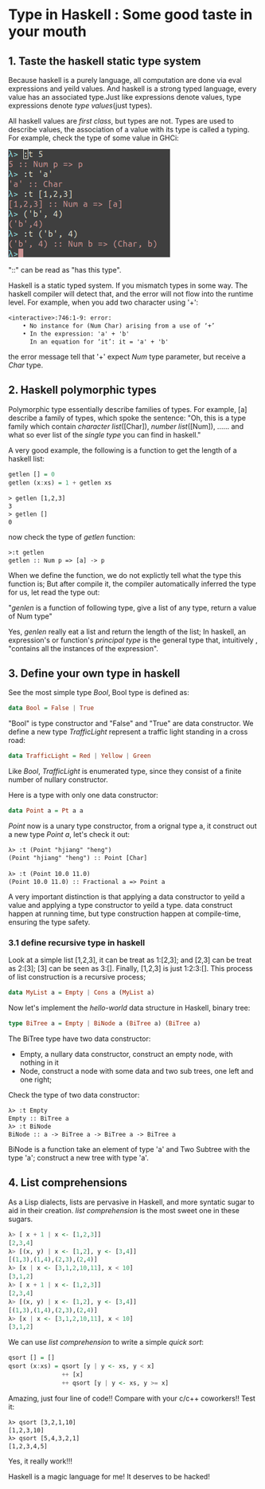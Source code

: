 # Type in Haskell : Some good taste in your mouth
## 1. Taste the haskell static type system
Because haskell is a purely language, all computation are done via eval expressions
and yeild values. And haskell is a strong typed language, every value has an associated
type.Just like expressions denote values, type expressions denote *type values*(just types).

All haskell values are *first class*, but types are not. Types are used to describe
values, the association of a value with its type is called a typing. For example, check
the type of some value in GHCi:

![check type of some value in haskell](/assets/haskell/haskell_type_1.png)

\"::\" can be read as \"has this type\".

Haskell is a static typed system. If you mismatch types in some way. The 
haskell compiler will detect that, and the error will not flow
into the runtime level. For example, when you add two character using \'+\':

``` shell
<interactive>:746:1-9: error:
    • No instance for (Num Char) arising from a use of ‘+’
    • In the expression: 'a' + 'b'
      In an equation for ‘it’: it = 'a' + 'b'
``` 

the error message tell that \'+\' expect *Num* type parameter, but receive a *Char* type.

## 2. Haskell polymorphic types

Polymorphic type essentially describe families of types. For example, 
[a] describe a family of types, which spoke the sentence: \"Oh, this is 
a type family which contain *character list*([Char]), *number list*([Num]),
...... and what so ever list of the *single type* you can find in haskell.\"

A very good example, the following is a function to get the length of a haskell list:
``` haskell
getlen [] = 0
getlen (x:xs) = 1 + getlen xs
``` 

``` shell
> getlen [1,2,3]
3
> getlen []
0
``` 

now check the type of *getlen* function:
``` shell
>:t getlen
getlen :: Num p => [a] -> p
``` 

When we define the function, we do not explictly tell what the type this function
is; But after compile it, the compiler automatically inferred the type for us, let
read the type out: 

"*genlen* is a function of following type, give a list of any type, return a value 
of Num type"

Yes, *genlen* really eat a list and return the length of the list; In haskell, an
expression\'s or function\'s *principal type* is the general type that, intuitively
, \"contains all the instances of the expression\".

## 3. Define your own type in haskell
See the most simple type *Bool*, Bool type is defined as:

``` haskell
data Bool = False | True
``` 

\"Bool\" is type constructor and \"False\" and \"True\" are data constructor. We define
a new type *TrafficLight* represent a traffic light standing in a cross road:
``` haskell
data TrafficLight = Red | Yellow | Green
``` 

Like *Bool*, *TrafficLight* is enumerated type, since they consist of a finite
number of nullary constructor.

Here is a type with only one data constructor:
``` haskell
data Point a = Pt a a
``` 

*Point* now is a unary type constructor, from a orignal type a, it construct out
a new type *Point a*, let\'s check it out:

``` shell
λ> :t (Point "hjiang" "heng")
(Point "hjiang" "heng") :: Point [Char]

λ> :t (Point 10.0 11.0)
(Point 10.0 11.0) :: Fractional a => Point a
``` 

A very important distinction is that applying a data constructor to yeild a value and
applying a type constructor to yeild a type. data construct happen at running time, but
type construction happen at compile-time, ensuring the type safety.

### 3.1 define recursive type in haskell
Look at a simple list [1,2,3], it can be treat as 1:[2,3]; and [2,3] can be treat as
2:[3]; [3] can be seen as 3:[]. Finally, [1,2,3] is just 1:2:3:[]. This process of
list construction is a recursive process;

``` haskell
data MyList a = Empty | Cons a (MyList a)
``` 

Now let\'s implement the *hello-world* data structure in Haskell, binary tree:
``` haskell
type BiTree a = Empty | BiNode a (BiTree a) (BiTree a)
``` 

The BiTree type have two data constructor:
+ Empty, a nullary data constructor, construct an empty node, with nothing in it
+ Node, construct a node with some data and two sub trees, one left and one right;

Check the type of two data constructor:
``` shell
λ> :t Empty
Empty :: BiTree a
λ> :t BiNode
BiNode :: a -> BiTree a -> BiTree a -> BiTree a
``` 

BiNode is a function take an element of type \'a\' and Two Subtree with the type \'a\';
construct a new tree with type \'a\'.

## 4. List comprehensions 
As a Lisp dialects, lists are pervasive in Haskell, and more syntatic sugar to aid
in their creation. *list comprehension* is the most sweet one in these sugars.

``` haskell
λ> [ x + 1 | x <- [1,2,3]]
[2,3,4]
λ> [(x, y) | x <- [1,2], y <- [3,4]]
[(1,3),(1,4),(2,3),(2,4)]
λ> [x | x <- [3,1,2,10,11], x < 10]
[3,1,2]
λ> [ x + 1 | x <- [1,2,3]]
[2,3,4]
λ> [(x, y) | x <- [1,2], y <- [3,4]]
[(1,3),(1,4),(2,3),(2,4)]
λ> [x | x <- [3,1,2,10,11], x < 10]
[3,1,2]
``` 

We can use *list comprehension* to write a simple *quick sort*:
``` haskell
qsort [] = []
qsort (x:xs) = qsort [y | y <- xs, y < x]
               ++ [x]
               ++ qsort [y | y <- xs, y >= x]
``` 

Amazing, just four line of code!! Compare with your c/c++ coworkers!! Test it:

``` shell
λ> qsort [3,2,1,10]
[1,2,3,10]
λ> qsort [5,4,3,2,1]
[1,2,3,4,5]
``` 

Yes, it really work!!!

Haskell is a magic language for me! It deserves to be hacked!
